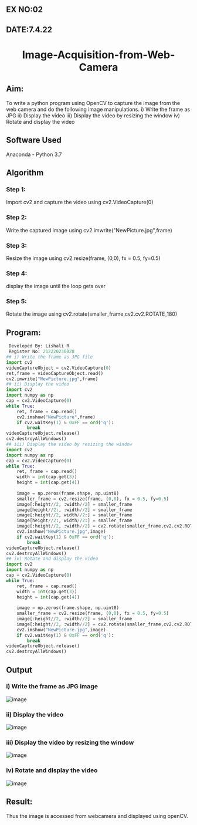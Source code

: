 ## EX NO:02
## DATE:7.4.22
# <p align="center">Image-Acquisition-from-Web-Camera
## Aim:
To write a python program using OpenCV to capture the image from the web camera and do the following image manipulations.
i) Write the frame as JPG 
ii) Display the video 
iii) Display the video by resizing the window
iv) Rotate and display the video

## Software Used
Anaconda - Python 3.7
## Algorithm
### Step 1:
Import cv2 and capture the video using cv2.VideoCapture(0)

### Step 2:
Write the captured image using cv2.imwrite("NewPicture.jpg",frame)

### Step 3:
Resize the image using cv2.resize(frame, (0,0), fx = 0.5, fy=0.5)

### Step 4:
display the image until the loop gets over

### Step 5:
Rotate the image using cv2.rotate(smaller_frame,cv2.cv2.ROTATE_180)

## Program:
``` Python
 Developed By: Lishali R
 Register No: 212220230028
## i) Write the frame as JPG file
import cv2
videoCaptureObject = cv2.VideoCapture(0)
ret,frame = videoCaptureObject.read()
cv2.imwrite("NewPicture.jpg",frame)
## ii) Display the video
import cv2
import numpy as np
cap = cv2.VideoCapture(0)
while True:
    ret, frame = cap.read()
    cv2.imshow("NewPicture",frame)
    if cv2.waitKey(1) & 0xFF == ord('q'):
        break
videoCaptureObject.release()
cv2.destroyAllWindows()
## iii) Display the video by resizing the window
import cv2
import numpy as np
cap = cv2.VideoCapture(0)
while True:
    ret, frame = cap.read()
    width = int(cap.get(3))
    height = int(cap.get(4))
    
    image = np.zeros(frame.shape, np.uint8)
    smaller_frame = cv2.resize(frame, (0,0), fx = 0.5, fy=0.5)
    image[:height//2, :width//2] = smaller_frame
    image[height//2:, :width//2] = smaller_frame
    image[:height//2, width//2:] = smaller_frame
    image[height//2:, width//2:] = smaller_frame
    image[:height//2, :width//2] = cv2.rotate(smaller_frame,cv2.cv2.ROTATE_180)
    cv2.imshow("NewPicture.jpg",image)
    if cv2.waitKey(1) & 0xFF == ord('q'):
        break
videoCaptureObject.release()
cv2.destroyAllWindows()
## iv) Rotate and display the video
import cv2
import numpy as np
cap = cv2.VideoCapture(0)
while True:
    ret, frame = cap.read()
    width = int(cap.get(3))
    height = int(cap.get(4))
    
    image = np.zeros(frame.shape, np.uint8)
    smaller_frame = cv2.resize(frame, (0,0), fx = 0.5, fy=0.5)
    image[:height//2, :width//2] = smaller_frame
    image[:height//2, :width//2] = cv2.rotate(smaller_frame,cv2.cv2.ROTATE_180)
    cv2.imshow("NewPicture.jpg",image)
    if cv2.waitKey(1) & 0xFF == ord('q'):
        break
videoCaptureObject.release()
cv2.destroyAllWindows()
```
## Output

### i) Write the frame as JPG image
![image](https://user-images.githubusercontent.com/75235128/161367607-f29bdf7e-ea2f-441c-9c10-e3653f01e3df.png)

### ii) Display the video
![image](https://user-images.githubusercontent.com/75237886/162137463-75c902de-1a3e-4699-917f-3c5d2affb34f.png)

### iii) Display the video by resizing the window
![image](https://user-images.githubusercontent.com/75237886/162137801-ea6ee9f9-0f0a-4345-9157-641e8f7de897.png)

### iv) Rotate and display the video
![image](https://user-images.githubusercontent.com/75237886/162138041-9d0f8203-63ac-4d1b-bd71-f1532ffbaa58.png)

## Result:
Thus the image is accessed from webcamera and displayed using openCV.
